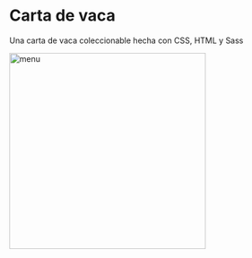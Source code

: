 # Carta de vaca
<p>Una carta de vaca coleccionable hecha con CSS, HTML y Sass</p>
<img src="http://drive.google.com/uc?export=view&id=1ih4Ir1hTeKW-SJnK8nFLfUpW7gcX3ELH" alt="menu" width="350px">

